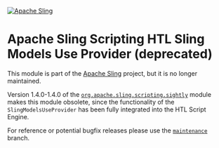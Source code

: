 [![Apache Sling](https://sling.apache.org/res/logos/sling.png)](https://sling.apache.org)

# Apache Sling Scripting HTL Sling Models Use Provider (deprecated)

This module is part of the [Apache Sling](https://sling.apache.org) project, but it is no longer maintained.

Version 1.4.0-1.4.0 of the [`org.apache.sling.scripting.sightly`](https://github.com/apache/sling-org-apache-sling-scripting-sightly) module makes this module obsolete, since the functionality of the `SlingModelsUseProvider` has been fully integrated into the HTL Script Engine.

For reference or potential bugfix releases please use the [`maintenance`](https://github.com/apache/sling-org-apache-sling-scripting-sightly-models-provider/tree/maintenance) branch.
